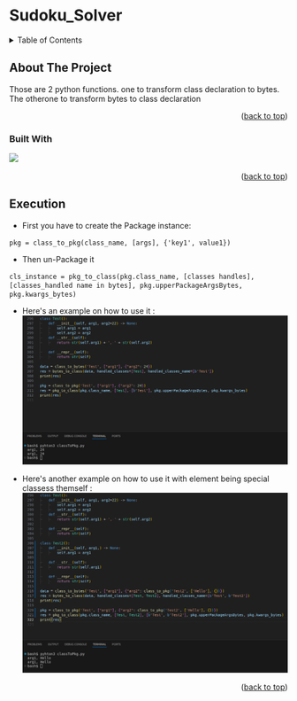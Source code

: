 # Sudoku_Solver
<a name="readme-top"></a>

<!-- TABLE OF CONTENTS -->
<details>
  <summary>Table of Contents</summary>
  <ol>
    <li>
      <a href="#about-the-project">About The Project</a>
      <ul>
        <li><a href="#built-with">Built With</a></li>
      </ul>
    </li>
    <li><a href="#Execution">Execution</a></li>
    <li><a href="#Annex">Annex</a></li>
  </ol>
</details>



<!-- ABOUT THE PROJECT -->
## About The Project

Those are 2 python functions. one to transform class declaration to bytes.
The otherone to transform bytes to class declaration

<p align="right">(<a href="#readme-top">back to top</a>)</p>

### Built With

<img src="https://img.shields.io/badge/python-3670A0?style=for-the-badge&logo=python&logoColor=ffdd54">

<p align="right">(<a href="#readme-top">back to top</a>)</p>

## Execution

* First you have to create the Package instance:
```
pkg = class_to_pkg(class_name, [args], {'key1', value1})
```
* Then un-Package it
```
cls_instance = pkg_to_class(pkg.class_name, [classes handles], [classes_handled name in bytes], pkg.upperPackageArgsBytes, pkg.kwargs_bytes)
```
* Here's an example on how to use it :
![Execution](screenshots/execution.png)

* Here's another example on how to use it with element being special classess themself :
![Execution](screenshots/execution2.png)

<p align="right">(<a href="#readme-top">back to top</a>)</p>